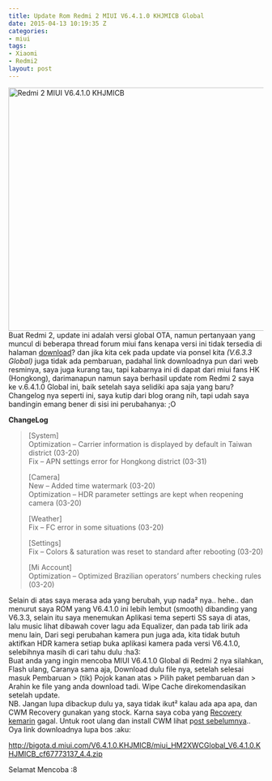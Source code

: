 ```yaml
---
title: Update Rom Redmi 2 MIUI V6.4.1.0 KHJMICB Global
date: 2015-04-13 10:19:35 Z
categories:
- miui
tags:
- Xiaomi
- Redmi2
layout: post
---
```


<p><a href="https://eggoez.bitbucket.io/wp-content/uploads/2015/04/Redmi-2-MIUI-V6.4.1.0-KHJMICB.jpg" class="fancybox image"><img class=" size-full wp-image-1626 aligncenter" src="https://eggoez.bitbucket.io/wp-content/uploads/2015/04/Redmi-2-MIUI-V6.4.1.0-KHJMICB.jpg" alt="Redmi 2 MIUI V6.4.1.0 KHJMICB" width="640" height="480"></a>Buat Redmi 2, update ini adalah versi global OTA, namun pertanyaan yang muncul di beberapa thread forum miui fans kenapa versi ini tidak tersedia di halaman <a href="http://en.miui.com/download-261.html#371">download</a>? dan jika kita cek pada update via ponsel kita <em>(V.6.3.3 Global)</em> juga tidak ada pembaruan, padahal link downloadnya pun dari web resminya, saya juga kurang tau, tapi kabarnya ini di dapat dari miui fans HK (Hongkong), darimanapun namun saya berhasil update rom Redmi 2 saya ke v.6.4.1.0 Global ini, baik setelah saya selidiki apa saja yang baru? Changelog nya seperti ini, saya kutip dari blog orang nih, tapi udah saya bandingin emang bener di sisi ini perubahanya: ;O&nbsp;<span id="more-1622"></span></p>
<p><strong>ChangeLog</strong></p>
<blockquote><p>[System]<br>
Optimization – Carrier information is displayed by default in Taiwan district (03-20)<br>
Fix – APN settings error for Hongkong district (03-31)</p>
<p>[Camera]<br>
New – Added time watermark (03-20)<br>
Optimization – HDR parameter settings are kept when reopening camera (03-20)</p>
<p>[Weather]<br>
Fix – FC error in some situations (03-20)</p>
<p>[Settings]<br>
Fix – Colors &amp; saturation was reset to standard after rebooting (03-20)</p>
<p>[Mi Account]<br>
Optimization – Optimized Brazilian operators’ numbers checking rules (03-20)</p></blockquote>
<p>Selain di atas saya merasa ada yang berubah, yup nada² nya.. hehe.. dan menurut saya ROM yang V6.4.1.0 ini lebih lembut (smooth) dibanding yang V6.3.3, selain itu saya menemukan Aplikasi tema seperti SS saya di atas, lalu music lihat dibawah cover lagu ada Equalizer, dan pada tab lirik ada menu lain, Dari segi perubahan kamera pun juga ada, kita tidak butuh aktifkan HDR kamera setiap buka aplikasi kamera pada versi V6.4.1.0, selebihnya masih di cari tahu dulu :ha3:<br>
Buat anda yang ingin mencoba MIUI V6.4.1.0 Global di Redmi 2 nya silahkan, Flash ulang, Caranya sama aja, Download dulu file nya, setelah selesai masuk Pembaruan &gt; (tik) Pojok kanan atas &gt; Pilih paket pembaruan dan &gt; Arahin ke file yang anda download tadi. Wipe Cache direkomendasikan setelah update.<br>
NB. Jangan lupa dibackup dulu ya, saya tidak ikut² kalau ada apa apa, dan CWM Recovery gunakan yang stock. Karna saya coba yang <a href="https://eggoez.bitbucket.io/blog/android/cara-install-clockworkmod-recovery-based-version-6-5-1-di-redmi-2-miui-v-6.html">Recovery kemarin</a> gagal. Untuk root ulang dan install CWM lihat p<a href="https://eggoez.bitbucket.io/blog/tag/redmi-2">ost sebelumnya</a>.. Oya link downloadnya lupa bos :aku:</p>
<p><a href="http://bigota.d.miui.com/V6.4.1.0.KHJMICB/miui_HM2XWCGlobal_V6.4.1.0.KHJMICB_cf67773137_4.4.zip">http://bigota.d.miui.com/V6.4.1.0.KHJMICB/miui_HM2XWCGlobal_V6.4.1.0.KHJMICB_cf67773137_4.4.zip</a></p>
<p>Selamat Mencoba :8</p>